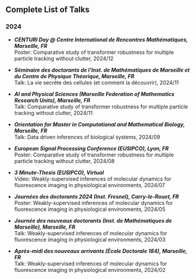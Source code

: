 <link rel="stylesheet" href="styles.css">

## Complete List of Talks

### 2024
* ***CENTURI Day @ Centre International de Rencontres Mathématiques, Marseille, FR*** <br>
Poster: Comparative study of transformer robustness for multiple particle tracking without clutter, 2024/12

* ***Séminaire des doctorants de l'Inst. de Mathématiques de Marseille et du Centre de Physique Théorique, Marseille, FR*** <br>
Talk: La vie secrète des cellules (et comment la découvrir), 2024/11

* ***AI and Physical Sciences (Marseille Federation of Mathematics Research Units), Marseille, FR*** <br>
Talk: Comparative study of transformer robustness for multiple particle tracking without clutter, 2024/11

* ***Orientation for Master in Computational and Mathematical Biology, Marseille, FR*** <br>
Talk: Data driven inferences of biological systems, 2024/09

* ***European Signal Processing Conference (EUSIPCO), Lyon, FR*** <br>
Poster: Comparative study of transformer robustness for multiple particle tracking without clutter, 2024/08

* ***3 Minute-Thesis (EUSIPCO), Virtual*** <br>
Video: Weakly-supervised inferences of molecular dynamics for fluorescence imaging in physiological environments, 2024/07

* ***Journées des doctorants 2024 (Inst. Fresnel), Carry-le-Rouet, FR*** <br>
Poster: Weakly-supervised inferences of molecular dynamics for fluorescence imaging in physiological environments, 2024/05

* ***Journée des nouveaux doctorants (Inst. de Mathématiques de Marseille), Marseille, FR*** <br>
Talk: Weakly-supervised inferences of molecular dynamics for fluorescence imaging in physiological environments, 2024/03

* ***Après-midi des nouveaux arrivants (École Doctorale 184), Marseille, FR*** <br>
Talk: Weakly-supervised inferences of molecular dynamics for fluorescence imaging in physiological environments, 2024/02
